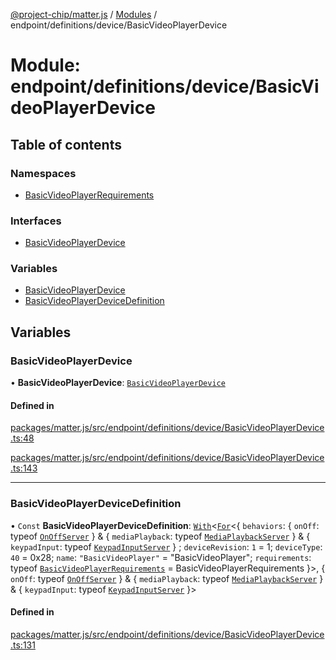 [@project-chip/matter.js](../README.md) / [Modules](../modules.md) / endpoint/definitions/device/BasicVideoPlayerDevice

# Module: endpoint/definitions/device/BasicVideoPlayerDevice

## Table of contents

### Namespaces

- [BasicVideoPlayerRequirements](endpoint_definitions_device_BasicVideoPlayerDevice.BasicVideoPlayerRequirements.md)

### Interfaces

- [BasicVideoPlayerDevice](../interfaces/endpoint_definitions_device_BasicVideoPlayerDevice.BasicVideoPlayerDevice.md)

### Variables

- [BasicVideoPlayerDevice](endpoint_definitions_device_BasicVideoPlayerDevice.md#basicvideoplayerdevice)
- [BasicVideoPlayerDeviceDefinition](endpoint_definitions_device_BasicVideoPlayerDevice.md#basicvideoplayerdevicedefinition)

## Variables

### BasicVideoPlayerDevice

• **BasicVideoPlayerDevice**: [`BasicVideoPlayerDevice`](../interfaces/endpoint_definitions_device_BasicVideoPlayerDevice.BasicVideoPlayerDevice.md)

#### Defined in

[packages/matter.js/src/endpoint/definitions/device/BasicVideoPlayerDevice.ts:48](https://github.com/project-chip/matter.js/blob/904d0c9b952b91f28a21803759c5e5c66ee4d272/packages/matter.js/src/endpoint/definitions/device/BasicVideoPlayerDevice.ts#L48)

[packages/matter.js/src/endpoint/definitions/device/BasicVideoPlayerDevice.ts:143](https://github.com/project-chip/matter.js/blob/904d0c9b952b91f28a21803759c5e5c66ee4d272/packages/matter.js/src/endpoint/definitions/device/BasicVideoPlayerDevice.ts#L143)

___

### BasicVideoPlayerDeviceDefinition

• `Const` **BasicVideoPlayerDeviceDefinition**: [`With`](node_export._internal_.md#with)\<[`For`](behavior_cluster_export._internal_.EndpointType.md#for)\<\{ `behaviors`: \{ `onOff`: typeof [`OnOffServer`](behavior_definitions_on_off_export.OnOffServer.md)  } & \{ `mediaPlayback`: typeof [`MediaPlaybackServer`](../classes/behavior_definitions_media_playback_export.MediaPlaybackServer.md)  } & \{ `keypadInput`: typeof [`KeypadInputServer`](../classes/behavior_definitions_keypad_input_export.KeypadInputServer.md)  } ; `deviceRevision`: ``1`` = 1; `deviceType`: ``40`` = 0x28; `name`: ``"BasicVideoPlayer"`` = "BasicVideoPlayer"; `requirements`: typeof [`BasicVideoPlayerRequirements`](endpoint_definitions_device_BasicVideoPlayerDevice.BasicVideoPlayerRequirements.md) = BasicVideoPlayerRequirements }\>, \{ `onOff`: typeof [`OnOffServer`](behavior_definitions_on_off_export.OnOffServer.md)  } & \{ `mediaPlayback`: typeof [`MediaPlaybackServer`](../classes/behavior_definitions_media_playback_export.MediaPlaybackServer.md)  } & \{ `keypadInput`: typeof [`KeypadInputServer`](../classes/behavior_definitions_keypad_input_export.KeypadInputServer.md)  }\>

#### Defined in

[packages/matter.js/src/endpoint/definitions/device/BasicVideoPlayerDevice.ts:131](https://github.com/project-chip/matter.js/blob/904d0c9b952b91f28a21803759c5e5c66ee4d272/packages/matter.js/src/endpoint/definitions/device/BasicVideoPlayerDevice.ts#L131)
